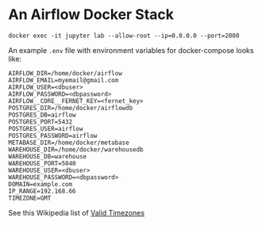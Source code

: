 # An Airflow Docker Stack

`docker exec -it jupyter lab --allow-root --ip=0.0.0.0 --port=2000`

An example `.env` file with environment variables for docker-compose looks like:

``` Environment Variables
AIRFLOW_DIR=/home/docker/airflow
AIRFLOW_EMAIL=myemail@gmail.com
AIRFLOW_USER=<dbuser>
AIRFLOW_PASSWORD=<dbpassword>
AIRFLOW__CORE__FERNET_KEY=<fernet_key>
POSTGRES_DIR=/home/docker/airflowdb
POSTGRES_DB=airflow
POSTGRES_PORT=5432
POSTGRES_USER=airflow
POSTGRES_PASSWORD=airflow
METABASE_DIR=/home/docker/metabase
WAREHOUSE_DIR=/home/docker/warehousedb
WAREHOUSE_DB=warehouse
WAREHOUSE_PORT=5040
WAREHOUSE_USER=<dbuser>
WAREHOUSE_PASSWORD=<dbpassword>
DOMAIN=example.com
IP_RANGE=192.168.66
TIMEZONE=GMT
```

See this Wikipedia list of [Valid Timezones](https://en.wikipedia.org/wiki/List_of_tz_database_time_zones)